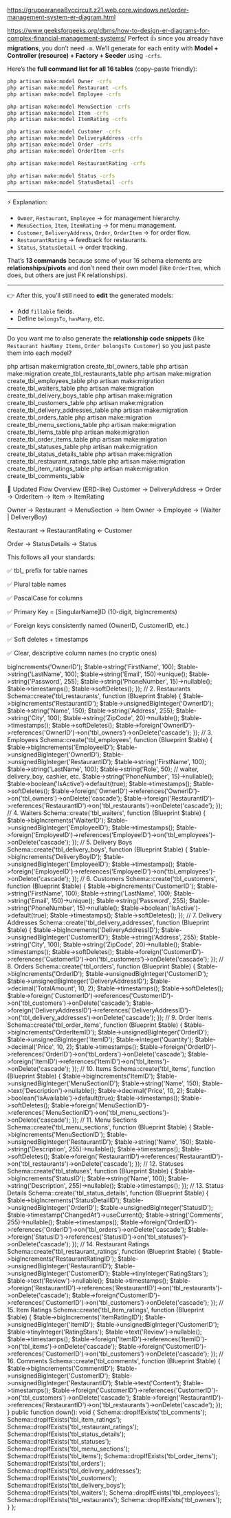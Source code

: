 https://grupoaranea8vccircuit.z21.web.core.windows.net/order-management-system-er-diagram.html

https://www.geeksforgeeks.org/dbms/how-to-design-er-diagrams-for-complex-financial-management-systems/
Perfect 👍 since you already have **migrations**, you don’t need `-m`.
We’ll generate for each entity with **Model + Controller (resource) + Factory + Seeder** using `-crfs`.

Here’s the **full command list for all 16 tables** (copy–paste friendly):

```bash
php artisan make:model Owner -crfs
php artisan make:model Restaurant -crfs
php artisan make:model Employee -crfs

php artisan make:model MenuSection -crfs
php artisan make:model Item -crfs
php artisan make:model ItemRating -crfs

php artisan make:model Customer -crfs
php artisan make:model DeliveryAddress -crfs
php artisan make:model Order -crfs
php artisan make:model OrderItem -crfs

php artisan make:model RestaurantRating -crfs

php artisan make:model Status -crfs
php artisan make:model StatusDetail -crfs
```

---

⚡ Explanation:

* `Owner`, `Restaurant`, `Employee` → for management hierarchy.
* `MenuSection`, `Item`, `ItemRating` → for menu management.
* `Customer`, `DeliveryAddress`, `Order`, `OrderItem` → for order flow.
* `RestaurantRating` → feedback for restaurants.
* `Status`, `StatusDetail` → order tracking.

That’s **13 commands** because some of your 16 schema elements are **relationships/pivots** and don’t need their own model (like `OrderItem`, which does, but others are just FK relationships).

---

👉 After this, you’ll still need to **edit** the generated models:

* Add `fillable` fields.
* Define `belongsTo`, `hasMany`, etc.

---

Do you want me to also generate the **relationship code snippets** (like `Restaurant hasMany Items`, `Order belongsTo Customer`) so you just paste them into each model?




php artisan make:migration create_tbl_owners_table
php artisan make:migration create_tbl_restaurants_table
php artisan make:migration create_tbl_employees_table
php artisan make:migration create_tbl_waiters_table
php artisan make:migration create_tbl_delivery_boys_table
php artisan make:migration create_tbl_customers_table
php artisan make:migration create_tbl_delivery_addresses_table
php artisan make:migration create_tbl_orders_table
php artisan make:migration create_tbl_menu_sections_table
php artisan make:migration create_tbl_items_table
php artisan make:migration create_tbl_order_items_table
php artisan make:migration create_tbl_statuses_table
php artisan make:migration create_tbl_status_details_table
php artisan make:migration create_tbl_restaurant_ratings_table
php artisan make:migration create_tbl_item_ratings_table
php artisan make:migration create_tbl_comments_table



🔹 Updated Flow Overview (ERD-like)
Customer → DeliveryAddress → Order → OrderItem → Item → ItemRating

Owner → Restaurant → MenuSection → Item
Owner → Employee → (Waiter | DeliveryBoy)

Restaurant → RestaurantRating ← Customer

Order → StatusDetails → Status

This follows all your standards:

✅ tbl_ prefix for table names

✅ Plural table names

✅ PascalCase for columns

✅ Primary Key = [SingularName]ID (10-digit, bigIncrements)

✅ Foreign keys consistently named (OwnerID, CustomerID, etc.)

✅ Soft deletes + timestamps

✅ Clear, descriptive column names (no cryptic ones)


<?php

use Illuminate\Database\Migrations\Migration;
use Illuminate\Database\Schema\Blueprint;
use Illuminate\Support\Facades\Schema;

return new class extends Migration {
    public function up(): void
    {
        // 1. Owners
        Schema::create('tbl_owners', function (Blueprint $table) {
            $table->bigIncrements('OwnerID');
            $table->string('FirstName', 100);
            $table->string('LastName', 100);
            $table->string('Email', 150)->unique();
            $table->string('Password', 255);
            $table->string('PhoneNumber', 15)->nullable();
            $table->timestamps();
            $table->softDeletes();
        });

        // 2. Restaurants
        Schema::create('tbl_restaurants', function (Blueprint $table) {
            $table->bigIncrements('RestaurantID');
            $table->unsignedBigInteger('OwnerID');
            $table->string('Name', 150);
            $table->string('Address', 255);
            $table->string('City', 100);
            $table->string('ZipCode', 20)->nullable();
            $table->timestamps();
            $table->softDeletes();

            $table->foreign('OwnerID')->references('OwnerID')->on('tbl_owners')->onDelete('cascade');
        });

        // 3. Employees
        Schema::create('tbl_employees', function (Blueprint $table) {
            $table->bigIncrements('EmployeeID');
            $table->unsignedBigInteger('OwnerID');
            $table->unsignedBigInteger('RestaurantID');
            $table->string('FirstName', 100);
            $table->string('LastName', 100);
            $table->string('Role', 50); // waiter, delivery_boy, cashier, etc.
            $table->string('PhoneNumber', 15)->nullable();
            $table->boolean('IsActive')->default(true);
            $table->timestamps();
            $table->softDeletes();

            $table->foreign('OwnerID')->references('OwnerID')->on('tbl_owners')->onDelete('cascade');
            $table->foreign('RestaurantID')->references('RestaurantID')->on('tbl_restaurants')->onDelete('cascade');
        });

        // 4. Waiters
        Schema::create('tbl_waiters', function (Blueprint $table) {
            $table->bigIncrements('WaiterID');
            $table->unsignedBigInteger('EmployeeID');
            $table->timestamps();

            $table->foreign('EmployeeID')->references('EmployeeID')->on('tbl_employees')->onDelete('cascade');
        });

        // 5. Delivery Boys
        Schema::create('tbl_delivery_boys', function (Blueprint $table) {
            $table->bigIncrements('DeliveryBoyID');
            $table->unsignedBigInteger('EmployeeID');
            $table->timestamps();

            $table->foreign('EmployeeID')->references('EmployeeID')->on('tbl_employees')->onDelete('cascade');
        });

        // 6. Customers
        Schema::create('tbl_customers', function (Blueprint $table) {
            $table->bigIncrements('CustomerID');
            $table->string('FirstName', 100);
            $table->string('LastName', 100);
            $table->string('Email', 150)->unique();
            $table->string('Password', 255);
            $table->string('PhoneNumber', 15)->nullable();
            $table->boolean('IsActive')->default(true);
            $table->timestamps();
            $table->softDeletes();
        });

        // 7. Delivery Addresses
        Schema::create('tbl_delivery_addresses', function (Blueprint $table) {
            $table->bigIncrements('DeliveryAddressID');
            $table->unsignedBigInteger('CustomerID');
            $table->string('Address', 255);
            $table->string('City', 100);
            $table->string('ZipCode', 20)->nullable();
            $table->timestamps();
            $table->softDeletes();

            $table->foreign('CustomerID')->references('CustomerID')->on('tbl_customers')->onDelete('cascade');
        });

        // 8. Orders
        Schema::create('tbl_orders', function (Blueprint $table) {
            $table->bigIncrements('OrderID');
            $table->unsignedBigInteger('CustomerID');
            $table->unsignedBigInteger('DeliveryAddressID');
            $table->decimal('TotalAmount', 10, 2);
            $table->timestamps();
            $table->softDeletes();

            $table->foreign('CustomerID')->references('CustomerID')->on('tbl_customers')->onDelete('cascade');
            $table->foreign('DeliveryAddressID')->references('DeliveryAddressID')->on('tbl_delivery_addresses')->onDelete('cascade');
        });

        // 9. Order Items
        Schema::create('tbl_order_items', function (Blueprint $table) {
            $table->bigIncrements('OrderItemID');
            $table->unsignedBigInteger('OrderID');
            $table->unsignedBigInteger('ItemID');
            $table->integer('Quantity');
            $table->decimal('Price', 10, 2);
            $table->timestamps();

            $table->foreign('OrderID')->references('OrderID')->on('tbl_orders')->onDelete('cascade');
            $table->foreign('ItemID')->references('ItemID')->on('tbl_items')->onDelete('cascade');
        });

        // 10. Items
        Schema::create('tbl_items', function (Blueprint $table) {
            $table->bigIncrements('ItemID');
            $table->unsignedBigInteger('MenuSectionID');
            $table->string('Name', 150);
            $table->text('Description')->nullable();
            $table->decimal('Price', 10, 2);
            $table->boolean('IsAvailable')->default(true);
            $table->timestamps();
            $table->softDeletes();

            $table->foreign('MenuSectionID')->references('MenuSectionID')->on('tbl_menu_sections')->onDelete('cascade');
        });

        // 11. Menu Sections
        Schema::create('tbl_menu_sections', function (Blueprint $table) {
            $table->bigIncrements('MenuSectionID');
            $table->unsignedBigInteger('RestaurantID');
            $table->string('Name', 150);
            $table->string('Description', 255)->nullable();
            $table->timestamps();
            $table->softDeletes();

            $table->foreign('RestaurantID')->references('RestaurantID')->on('tbl_restaurants')->onDelete('cascade');
        });

        // 12. Statuses
        Schema::create('tbl_statuses', function (Blueprint $table) {
            $table->bigIncrements('StatusID');
            $table->string('Name', 100);
            $table->string('Description', 255)->nullable();
            $table->timestamps();
        });

        // 13. Status Details
        Schema::create('tbl_status_details', function (Blueprint $table) {
            $table->bigIncrements('StatusDetailID');
            $table->unsignedBigInteger('OrderID');
            $table->unsignedBigInteger('StatusID');
            $table->timestamp('ChangedAt')->useCurrent();
            $table->string('Comments', 255)->nullable();
            $table->timestamps();

            $table->foreign('OrderID')->references('OrderID')->on('tbl_orders')->onDelete('cascade');
            $table->foreign('StatusID')->references('StatusID')->on('tbl_statuses')->onDelete('cascade');
        });

        // 14. Restaurant Ratings
        Schema::create('tbl_restaurant_ratings', function (Blueprint $table) {
            $table->bigIncrements('RestaurantRatingID');
            $table->unsignedBigInteger('RestaurantID');
            $table->unsignedBigInteger('CustomerID');
            $table->tinyInteger('RatingStars');
            $table->text('Review')->nullable();
            $table->timestamps();

            $table->foreign('RestaurantID')->references('RestaurantID')->on('tbl_restaurants')->onDelete('cascade');
            $table->foreign('CustomerID')->references('CustomerID')->on('tbl_customers')->onDelete('cascade');
        });

        // 15. Item Ratings
        Schema::create('tbl_item_ratings', function (Blueprint $table) {
            $table->bigIncrements('ItemRatingID');
            $table->unsignedBigInteger('ItemID');
            $table->unsignedBigInteger('CustomerID');
            $table->tinyInteger('RatingStars');
            $table->text('Review')->nullable();
            $table->timestamps();

            $table->foreign('ItemID')->references('ItemID')->on('tbl_items')->onDelete('cascade');
            $table->foreign('CustomerID')->references('CustomerID')->on('tbl_customers')->onDelete('cascade');
        });

        // 16. Comments
        Schema::create('tbl_comments', function (Blueprint $table) {
            $table->bigIncrements('CommentID');
            $table->unsignedBigInteger('CustomerID');
            $table->unsignedBigInteger('RestaurantID');
            $table->text('Content');
            $table->timestamps();

            $table->foreign('CustomerID')->references('CustomerID')->on('tbl_customers')->onDelete('cascade');
            $table->foreign('RestaurantID')->references('RestaurantID')->on('tbl_restaurants')->onDelete('cascade');
        });
    }

    public function down(): void
    {
        Schema::dropIfExists('tbl_comments');
        Schema::dropIfExists('tbl_item_ratings');
        Schema::dropIfExists('tbl_restaurant_ratings');
        Schema::dropIfExists('tbl_status_details');
        Schema::dropIfExists('tbl_statuses');
        Schema::dropIfExists('tbl_menu_sections');
        Schema::dropIfExists('tbl_items');
        Schema::dropIfExists('tbl_order_items');
        Schema::dropIfExists('tbl_orders');
        Schema::dropIfExists('tbl_delivery_addresses');
        Schema::dropIfExists('tbl_customers');
        Schema::dropIfExists('tbl_delivery_boys');
        Schema::dropIfExists('tbl_waiters');
        Schema::dropIfExists('tbl_employees');
        Schema::dropIfExists('tbl_restaurants');
        Schema::dropIfExists('tbl_owners');
    }
};
